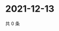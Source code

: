 # 2021-12-13

共 0 条

<!-- BEGIN WEIBO -->
<!-- 最后更新时间 Mon Dec 13 2021 08:14:55 GMT+0800 (China Standard Time) -->

<!-- END WEIBO -->
